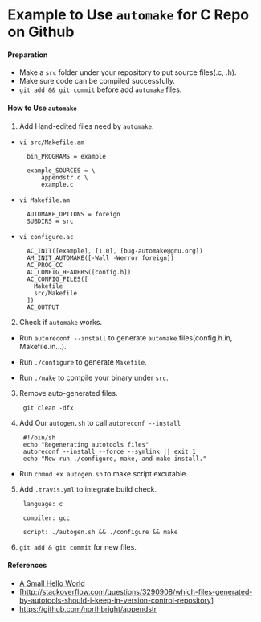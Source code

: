 # Example to Use `automake` for C Repo on Github

#### Preparation
* Make a `src` folder under your repository to put source files(.c, .h).
* Make sure code can be compiled successfully.
* `git add && git commit` before add `automake` files.

#### How to Use `automake`
1. Add Hand-edited files need by `automake`.

  * `vi src/Makefile.am`

          bin_PROGRAMS = example

          example_SOURCES = \
              appendstr.c \
              example.c 

  * `vi Makefile.am`

          AUTOMAKE_OPTIONS = foreign
          SUBDIRS = src

  * `vi configure.ac`

          AC_INIT([example], [1.0], [bug-automake@gnu.org])
          AM_INIT_AUTOMAKE([-Wall -Werror foreign])
          AC_PROG_CC
          AC_CONFIG_HEADERS([config.h])
          AC_CONFIG_FILES([
            Makefile
            src/Makefile
          ])
          AC_OUTPUT

2. Check if `automake` works.

* Run `autoreconf --install` to generate `automake` files(config.h.in, Makefile.in...).

* Run `./configure` to generate `Makefile`.

* Run `./make` to compile your binary under `src`.

3. Remove auto-generated files.

        git clean -dfx

4. Add Our `autogen.sh` to call `autoreconf --install`

        #!/bin/sh
        echo "Regenerating autotools files"
        autoreconf --install --force --symlink || exit 1
        echo "Now run ./configure, make, and make install." 

* Run `chmod +x autogen.sh` to make script excutable.

5. Add `.travis.yml` to integrate build check.

        language: c

        compiler: gcc

        script: ./autogen.sh && ./configure && make

6. `git add & git commit` for new files.

#### References
* [A Small Hello World](https://www.gnu.org/software/automake/manual/automake.html#Creating-amhello)
* [http://stackoverflow.com/questions/3290908/which-files-generated-by-autotools-should-i-keep-in-version-control-repository]
* <https://github.com/northbright/appendstr>



